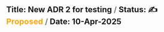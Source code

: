 ## **Title:** New ADR 2 for testing **<font color="grey"> / </font>** **Status:** ✍️ <font color="orange">Proposed </font> **<font color="grey"> / </font>** **Date:** 10-Apr-2025
